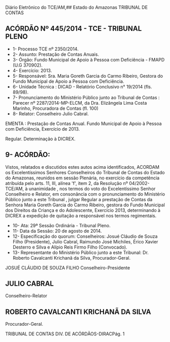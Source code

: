 Diário Eletrônico do TCE/AM,## Estado do Amazonas TRIBUNAL DE CONTAS

## ACÓRDÃO Nº 445/2014 - TCE - TRIBUNAL PLENO

- 1- Processo TCE nº 2350/2014.
- 2- Assunto: Prestação de Contas Anuais.
- 3- Órgão: Fundo Municipal de Apoio à Pessoa com Deficiência - FMAPD (U.G 370902).
- 4- Exercício: 2013.
- 5- Responsável: Sra. Maria Goreth Garcia do Carmo Ribeiro, Gestora do Fundo Municipal de Apoio a Pessoa com Deficiência.
- 6- Unidade Técnica : DICAD - Relatório Conclusivo n° 19/2014 (fls. 89/98).
- 7-  Pronunciamento  do  Ministério  Público  junto  ao  Tribunal  de  Contas :  Parecer  nº 2287/2014-MP-ELCM, da Dra. Elizângela Lima Costa Marinho, Procuradora  de Contas (fl. 100)
- 8- Relator: Conselheiro Julio Cabral.

EMENTA :  Prestação de Contas Anual. Fundo Municipal de Apoio à Pessoa com Deficiência, Exercício de 2013.

Regular. Determinação à DICREX.

## 9- ACÓRDÃO:

Vistos,  relatados  e  discutidos  estes  autos  acima  identificados, ACORDAM os Excelentíssimos  Senhores Conselheiros  do  Tribunal  de  Contas  do  Estado  do  Amazonas, reunidos em sessão Plenária, no exercício da competência atribuída pelo arts. 11, III, alínea 'f',  item  2,  da  Resolução  nº  04/2002-TCE/AM, à  unanimidade ,  nos  termos  do  voto  do Excelentíssimo Senhor Conselheiro e Relator, em consonância com o pronunciamento do Ministério Público junto a este Tribunal , julgar Regular a prestação de Contas da Senhora Maria  Goreth  Garcia  do  Carmo  Ribeiro, gestora  do  Fundo  Municipal  dos  Direitos  da Criança e do Adolescente, Exercício 2013, determinando à DICREX a expedição de quitação a responsável nos termos regimentais.

- 10- Ata: 29ª Sessão Ordinária - Tribunal Pleno.
- 11- Data da Sessão: 20 de agosto de 2014.
- 12- Especificação do quorum: Conselheiros: Josué Cláudio de Souza Filho (Presidente), Julio Cabral, Raimundo José Michiles, Érico Xavier Desterro e Silva e Alípio Reis Firmo Filho (Convocado).
- 13- Representante do Ministério Público junto a este Tribunal: Dr. Roberto Cavalcanti Krichanã da Silva, Procurador-Geral.

JOSUÉ CLÁUDIO DE SOUZA FILHO Conselheiro-Presidente

## JULIO CABRAL

Conselheiro-Relator

## ROBERTO CAVALCANTI KRICHANÃ DA SILVA

Procurador-Geral.

TRIBUNAL DE CONTAS DIV. DE ACÓRDÃOS-DIRACPág. 1